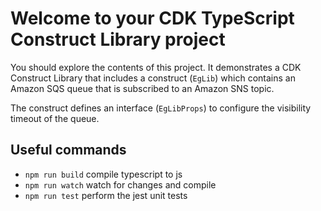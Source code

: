 # Welcome to your CDK TypeScript Construct Library project

You should explore the contents of this project. It demonstrates a CDK Construct Library that includes a construct (`EgLib`)
which contains an Amazon SQS queue that is subscribed to an Amazon SNS topic.

The construct defines an interface (`EgLibProps`) to configure the visibility timeout of the queue.

## Useful commands

* `npm run build`   compile typescript to js
* `npm run watch`   watch for changes and compile
* `npm run test`    perform the jest unit tests
